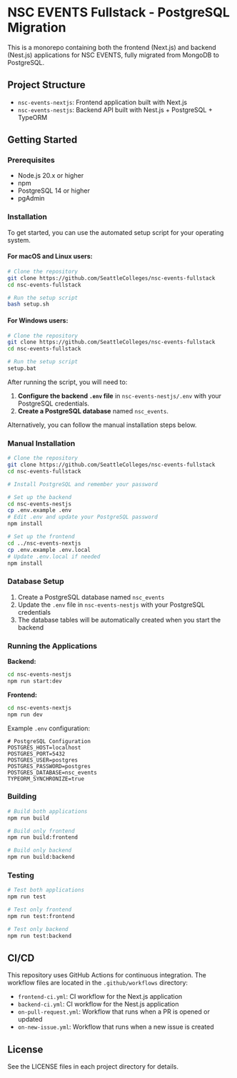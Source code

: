 # NSC EVENTS Fullstack - PostgreSQL Migration

This is a monorepo containing both the frontend (Next.js) and backend (Nest.js) applications for NSC EVENTS, fully migrated from MongoDB to PostgreSQL.

## Project Structure

- `nsc-events-nextjs`: Frontend application built with Next.js
- `nsc-events-nestjs`: Backend API built with Nest.js + PostgreSQL + TypeORM

## Getting Started

### Prerequisites

- Node.js 20.x or higher
- npm
- PostgreSQL 14 or higher
- pgAdmin

### Installation

To get started, you can use the automated setup script for your operating system.

#### For macOS and Linux users:

```bash
# Clone the repository
git clone https://github.com/SeattleColleges/nsc-events-fullstack
cd nsc-events-fullstack

# Run the setup script
bash setup.sh
```

#### For Windows users:

```bash
# Clone the repository
git clone https://github.com/SeattleColleges/nsc-events-fullstack
cd nsc-events-fullstack

# Run the setup script
setup.bat
```

After running the script, you will need to:

1.  **Configure the backend `.env` file** in `nsc-events-nestjs/.env` with your PostgreSQL credentials.
2.  **Create a PostgreSQL database** named `nsc_events`.

Alternatively, you can follow the manual installation steps below.

### Manual Installation

```bash
# Clone the repository
git clone https://github.com/SeattleColleges/nsc-events-fullstack
cd nsc-events-fullstack

# Install PostgreSQL and remember your password

# Set up the backend
cd nsc-events-nestjs
cp .env.example .env
# Edit .env and update your PostgreSQL password
npm install

# Set up the frontend
cd ../nsc-events-nextjs
cp .env.example .env.local
# Update .env.local if needed
npm install
```

### Database Setup

1. Create a PostgreSQL database named `nsc_events`
2. Update the `.env` file in `nsc-events-nestjs` with your PostgreSQL credentials
3. The database tables will be automatically created when you start the backend

### Running the Applications

**Backend:**

```bash
cd nsc-events-nestjs
npm run start:dev
```

**Frontend:**

```bash
cd nsc-events-nextjs
npm run dev
```

Example `.env` configuration:

```
# PostgreSQL Configuration
POSTGRES_HOST=localhost
POSTGRES_PORT=5432
POSTGRES_USER=postgres
POSTGRES_PASSWORD=postgres
POSTGRES_DATABASE=nsc_events
TYPEORM_SYNCHRONIZE=true
```

### Building

```bash
# Build both applications
npm run build

# Build only frontend
npm run build:frontend

# Build only backend
npm run build:backend
```

### Testing

```bash
# Test both applications
npm run test

# Test only frontend
npm run test:frontend

# Test only backend
npm run test:backend
```

## CI/CD

This repository uses GitHub Actions for continuous integration. The workflow files are located in the `.github/workflows` directory:

- `frontend-ci.yml`: CI workflow for the Next.js application
- `backend-ci.yml`: CI workflow for the Nest.js application
- `on-pull-request.yml`: Workflow that runs when a PR is opened or updated
- `on-new-issue.yml`: Workflow that runs when a new issue is created

## License

See the LICENSE files in each project directory for details.
